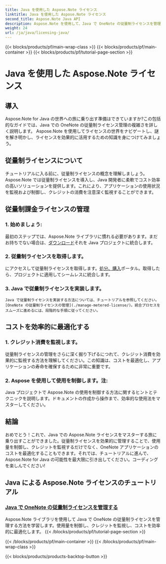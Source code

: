 ```yaml
---
title: Java を使用した Aspose.Note ライセンス
linktitle: Java を使用した Aspose.Note ライセンス
second_title: Aspose.Note Java API
description: Aspose.Note を使用して、Java で OneNote の従量制ライセンスを管理する技術を発見してください。使用量を効果的に制御し、クレジットを監視し、コストを最適化します。
weight: 24
url: /ja/java/licensing-java/
---
```


{{< blocks/products/pf/main-wrap-class >}}
{{< blocks/products/pf/main-container >}}
{{< blocks/products/pf/tutorial-page-section >}}

# Java を使用した Aspose.Note ライセンス

## 導入

Aspose.Note for Java の世界への旅に乗り出す準備はできていますか?この包括的なガイドでは、Java での OneNote の従量制ライセンス管理の複雑さを詳しく説明します。 Aspose.Note を使用してライセンスの世界をナビゲートし、謎を解き明かし、ライセンスを効果的に活用するための知識を身につけてみましょう。

## 従量制ライセンスについて

チュートリアルに入る前に、従量制ライセンスの概念を理解しましょう。 Aspose.Note では従量制ライセンスを導入し、Java 開発者に柔軟でコスト効率の高いソリューションを提供します。これにより、アプリケーションの使用状況を監視および制御し、クレジットの消費を注意深く監視することができます。

## 従量制課金ライセンスの管理

### 1. 始めましょう:
   最初のステップでは、Aspose.Note ライブラリに慣れる必要があります。まだお持ちでない場合は、[ダウンロード](https://downloads.aspose.com/note/java)それを Java プロジェクトに統合します。

### 2. 従量制ライセンスを取得します。
   にアクセスして従量制ライセンスを取得します。[処分、購入](https://purchase.aspose.com/)ポータル。取得したら、プロジェクトに適用してシームレスに統合します。

### 3. Java で従量制ライセンスを実装します。
    Java で従量制ライセンスを実装する方法については、チュートリアルを参照してください。[OneNote の従量制ライセンスの管理](./manage-metered-license/)。統合プロセスをスムーズに進めるには、段階的な手順に従ってください。

## コストを効率的に最適化する

### 1. クレジット消費を監視します。
   従量制ライセンスの管理をさらに深く掘り下げるにつれて、クレジット消費を効果的に監視する方法を理解してください。この知識は、コストを最適化し、アプリケーションの寿命を確保するために非常に重要です。

### 2. Aspose を使用して使用を制御します。注:
   Java プロジェクトで Aspose.Note の使用を制御する方法に関するヒントとテクニックを説明します。ドキュメントの作成から操作まで、効率的な使用法をマスターしてください。

## 結論

おめでとう！これで、Java での Aspose.Note ライセンスをマスターする旅に乗り出すことができました。従量制ライセンスを効果的に管理することで、使用量を制御し、クレジットを監視するだけでなく、OneNote アプリケーションのコストを最適化することもできます。それでは、チュートリアルに進んで、Aspose.Note for Java の可能性を最大限に引き出してください。コーディングを楽しんでください!
## Java による Aspose.Note ライセンスのチュートリアル
### [Java で OneNote の従量制ライセンスを管理する](./manage-metered-license/)
Aspose.Note ライブラリを使用して Java で OneNote の従量制ライセンスを管理する方法を学習します。使用量を制御し、クレジットを監視し、コストを効率的に最適化します。
{{< /blocks/products/pf/tutorial-page-section >}}

{{< /blocks/products/pf/main-container >}}
{{< /blocks/products/pf/main-wrap-class >}}

{{< blocks/products/products-backtop-button >}}
